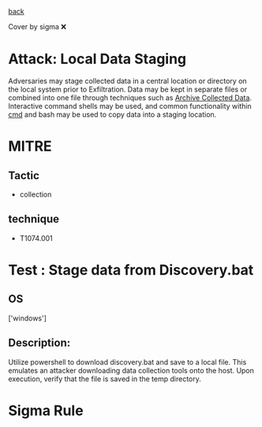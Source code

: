 [back](../index.md)

Cover by sigma :x: 

# Attack: Local Data Staging

 Adversaries may stage collected data in a central location or directory on the local system prior to Exfiltration. Data may be kept in separate files or combined into one file through techniques such as [Archive Collected Data](https://attack.mitre.org/techniques/T1560). Interactive command shells may be used, and common functionality within [cmd](https://attack.mitre.org/software/S0106) and bash may be used to copy data into a staging location.

# MITRE
## Tactic
  - collection

## technique
  - T1074.001

# Test : Stage data from Discovery.bat

## OS

 ['windows']

## Description:

 Utilize powershell to download discovery.bat and save to a local file. This emulates an attacker downloading data collection tools onto the host. Upon execution,
verify that the file is saved in the temp directory.


# Sigma Rule
